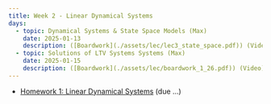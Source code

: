 ```yaml
---
title: Week 2 - Linear Dynamical Systems
days:
  - topic: Dynamical Systems & State Space Models (Max)
    date: 2025-01-13
    description: ([Boardwork](./assets/lec/lec3_state_space.pdf)) (Video) <br /> Reading - LN 2.1, CD B.1, 2.1.2-2.1.4
  - topic: Solutions of LTV Systems Systems (Max)
    date: 2025-01-15
    description: ([Boardwork](./assets/lec/boardwork_1_26.pdf)) (Video) <br /> Reading - LN 2.2, CD 3-4
---
```

- [Homework 1: Linear Dynamical Systems](./assets/hw/hw2.pdf) (due ...)

<a id="Week3"></a>


